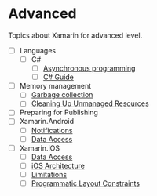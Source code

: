 # Advanced

Topics about Xamarin for advanced level.

- [ ] Languages
  - [ ] C#
    - [ ] [Asynchronous programming](https://docs.microsoft.com/ru-ru/dotnet/csharp/programming-guide/concepts/async/index)
    - [ ] [C# Guide](https://docs.microsoft.com/ru-ru/dotnet/csharp/index)
- [ ] Memory management
  - [ ] [Garbage collection](https://docs.microsoft.com/ru-ru/dotnet/standard/garbage-collection/)
  - [ ] [Cleaning Up Unmanaged Resources](https://docs.microsoft.com/ru-ru/dotnet/standard/garbage-collection/unmanaged)
- [ ] Preparing for Publishing
- [ ] Xamarin.Android
  - [ ] [Notifications](https://docs.microsoft.com/en-us/xamarin/android/app-fundamentals/notifications/)
  - [ ] [Data Access](https://docs.microsoft.com/en-us/xamarin/android/data-cloud/data-access/index)
- [ ] Xamarin.iOS
  - [ ] [Data Access](https://docs.microsoft.com/en-us/xamarin/ios/data-cloud/data/index)
  - [ ] [iOS Architecture](https://docs.microsoft.com/en-us/xamarin/ios/internals/architecture)
  - [ ] [Limitations](https://docs.microsoft.com/en-us/xamarin/ios/internals/limitations)
  - [ ] [Programmatic Layout Constraints](https://docs.microsoft.com/en-us/xamarin/ios/user-interface/programmatic-layout-constraints)